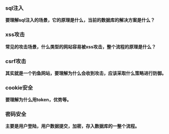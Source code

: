 ### sql注入

**要理解sql注入的场景，它的原理是什么，当前的数据库的解决方案是什么？**

### xss攻击

**常见的攻击场景，什么类型的网站容易被xss攻击，整个流程的原理是什么？**

### csrf攻击

**其实就是一个钓鱼网站，要理解为什么会收到攻击，应该采取什么策略进行防御。**

### cookie安全

**要理解为什么用token，优势等。**

### 密码安全

**主要是用户登陆，用户数据提交，加密，存入数据库的一整个流程。**